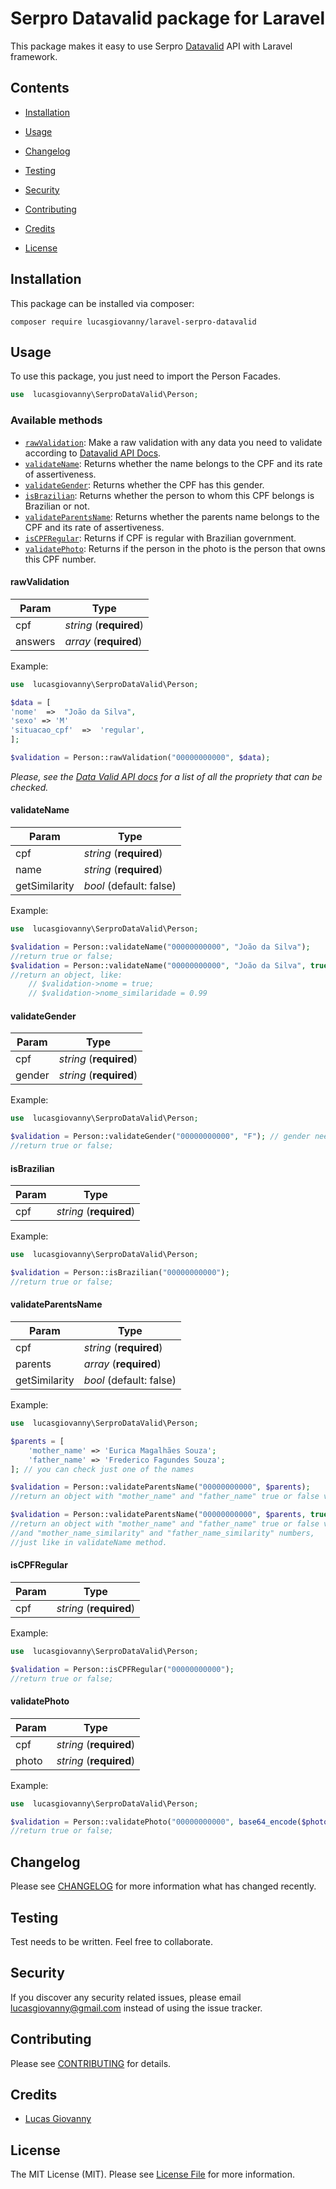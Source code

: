 # Serpro Datavalid package for Laravel

This package makes it easy to use Serpro [Datavalid](https://servicos.serpro.gov.br/datavalid/) API with Laravel framework.

## Contents

- [Installation](#installation)

- [Usage](#usage)

- [Changelog](#changelog)

- [Testing](#testing)

- [Security](#security)

- [Contributing](#contributing)

- [Credits](#credits)

- [License](#license)

## Installation

This package can be installed via composer:

`composer require lucasgiovanny/laravel-serpro-datavalid`

## Usage

To use this package, you just need to import the Person Facades.

```php
use  lucasgiovanny\SerproDataValid\Person;
```

### Available methods

 - [`rawValidation`](#rawValidation): Make a raw validation with any data you need to validate according to [Datavalid API Docs](https://apidocs.datavalidp.estaleiro.serpro.gov.br).
 - [`validateName`](#validateName): Returns whether the name belongs to the CPF and its rate of assertiveness.
 - [`validateGender`](#validateGender): Returns whether the CPF has this gender.
 - [`isBrazilian`](#isBrazilian): Returns whether the person to whom this CPF belongs is Brazilian or not.
 - [`validateParentsName`](#validateParentsName): Returns whether the parents name belongs to the CPF and its rate of assertiveness.
 - [`isCPFRegular`](#isCPFRegular): Returns if CPF is regular with Brazilian government.
 - [`validatePhoto`](#validatePhoto): Returns if the person in the photo is the person that owns this CPF number.

#### rawValidation

|Param| Type |
|--|--|
|cpf|*string* (**required**)|
|answers|*array* (**required**)|

Example:

```php
use  lucasgiovanny\SerproDataValid\Person;

$data = [
'nome'  =>  "João da Silva",
'sexo' => 'M'
'situacao_cpf'  =>  'regular',
];

$validation = Person::rawValidation("00000000000", $data);
```

*Please, see the [Data Valid API docs](https://apidocs.datavalidp.estaleiro.serpro.gov.br) for a list of all the propriety that can be checked.*

#### validateName

|Param| Type |
|--|--|
|cpf|*string* (**required**)|
|name|*string* (**required**)|
|getSimilarity|*bool* (default: false)|

Example:

```php
use  lucasgiovanny\SerproDataValid\Person;

$validation = Person::validateName("00000000000", "João da Silva");
//return true or false;
$validation = Person::validateName("00000000000", "João da Silva", true);
//return an object, like:
	// $validation->nome = true;
	// $validation->nome_similaridade = 0.99
```

#### validateGender

|Param| Type |
|--|--|
|cpf|*string* (**required**)|
|gender|*string* (**required**)|

Example:

```php
use  lucasgiovanny\SerproDataValid\Person;

$validation = Person::validateGender("00000000000", "F"); // gender needs to be "F" or "M"
//return true or false;
```

#### isBrazilian

|Param| Type |
|--|--|
|cpf|*string* (**required**)|

Example:

```php
use  lucasgiovanny\SerproDataValid\Person;

$validation = Person::isBrazilian("00000000000");
//return true or false;
```

#### validateParentsName

|Param| Type |
|--|--|
|cpf|*string* (**required**)|
|parents|*array* (**required**)|
|getSimilarity|*bool* (default: false)|

Example:

```php
use  lucasgiovanny\SerproDataValid\Person;

$parents = [
	'mother_name' => 'Eurica Magalhães Souza';
	'father_name' => 'Frederico Fagundes Souza';
]; // you can check just one of the names

$validation = Person::validateParentsName("00000000000", $parents);
//return an object with "mother_name" and "father_name" true or false values;

$validation = Person::validateParentsName("00000000000", $parents, true);
//return an object with "mother_name" and "father_name" true or false values, 
//and "mother_name_similarity" and "father_name_similarity" numbers,
//just like in validateName method.
```

#### isCPFRegular

|Param| Type |
|--|--|
|cpf|*string* (**required**)|

Example:

```php
use  lucasgiovanny\SerproDataValid\Person;

$validation = Person::isCPFRegular("00000000000");
//return true or false;
```

#### validatePhoto

|Param| Type |
|--|--|
|cpf|*string* (**required**)|
|photo|*string* (**required**)

Example:

```php
use  lucasgiovanny\SerproDataValid\Person;

$validation = Person::validatePhoto("00000000000", base64_encode($photo));
//return true or false;
```

## Changelog

Please see [CHANGELOG](CHANGELOG.md) for more information what has changed recently.

## Testing

Test needs to be written. Feel free to collaborate.

## Security

If you discover any security related issues, please email lucasgiovanny@gmail.com instead of using the issue tracker.

## Contributing

Please see [CONTRIBUTING](CONTRIBUTING.md) for details.

## Credits

- [Lucas Giovanny](https://github.com/lucasgiovanny)

## License

The MIT License (MIT). Please see [License File](LICENSE.md) for more information.